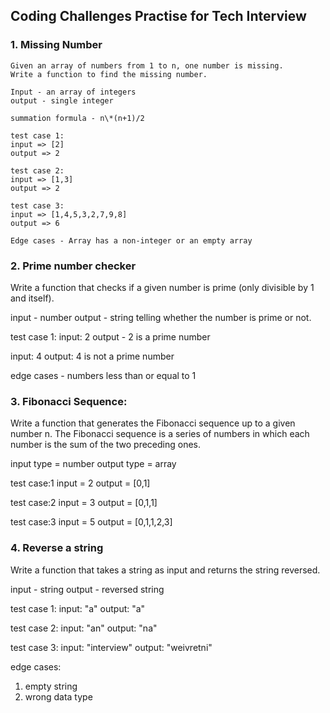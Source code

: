 ## Coding Challenges Practise for Tech Interview

### 1. Missing Number

    Given an array of numbers from 1 to n, one number is missing.
    Write a function to find the missing number.

    Input - an array of integers
    output - single integer

    summation formula - n\*(n+1)/2

    test case 1:
    input => [2]
    output => 2

    test case 2:
    input => [1,3]
    output => 2

    test case 3:
    input => [1,4,5,3,2,7,9,8]
    output => 6

    Edge cases - Array has a non-integer or an empty array

### 2. Prime number checker

Write a function that checks if a given number is prime (only divisible by 1 and itself).

input - number
output - string telling whether the number is prime or not.

test case 1:
input: 2
output - 2 is a prime number

input: 4
output: 4 is not a prime number

edge cases - numbers less than or equal to 1

### 3. Fibonacci Sequence:

Write a function that generates the Fibonacci sequence up to a given number n.
The Fibonacci sequence is a series of numbers in which each number is the sum of the two preceding ones.

input type = number
output type = array

test case:1
input = 2
output = [0,1]

test case:2
input = 3
output = [0,1,1]

test case:3
input = 5
output = [0,1,1,2,3]

### 4. Reverse a string

Write a function that takes a string as input and returns the string reversed.

input - string
output - reversed string

test case 1:
input: "a"
output: "a"

test case 2:
input: "an"
output: "na"

test case 3:
input: "interview"
output: "weivretni"

edge cases:

1. empty string
2. wrong data type
